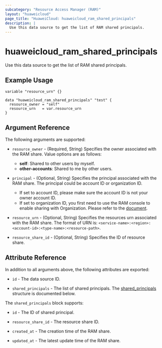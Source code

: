 ```yaml
---
subcategory: "Resource Access Manager (RAM)"
layout: "huaweicloud"
page_title: "HuaweiCloud: huaweicloud_ram_shared_principals"
description: |
  Use this data source to get the list of RAM shared principals.
---
```


# huaweicloud_ram_shared_principals

Use this data source to get the list of RAM shared principals.

## Example Usage

```hcl
variable "resource_urn" {}

data "huaweicloud_ram_shared_principals" "test" {
  resource_owner = "self"
  resource_urn   = var.resource_urn
}
```

## Argument Reference

The following arguments are supported:

* `resource_owner` - (Required, String) Specifies the owner associated with the RAM share.
  Value options are as follows:
  + **self**: Shared to other users by myself.
  + **other-accounts**: Shared to me by other users.

* `principal` - (Optional, String) Specifies the principal associated with the RAM share.
  The principal could be account ID or organization ID.
  + If set to account ID, please make sure the account ID is not your owner account ID.
  + If set to organization ID, you first need to use the RAM console to enable sharing with Organization. Please refer
  to the [document](https://support.huaweicloud.com/intl/en-us/qs-ram/ram_02_0004.html).

* `resource_urn` - (Optional, String) Specifies the resources urn associated with the
  RAM share. The format of URN is: `<service-name>:<region>:<account-id>:<type-name>:<resource-path>`.

* `resource_share_id` - (Optional, String) Specifies the ID of resource share.

## Attribute Reference

In addition to all arguments above, the following attributes are exported:

* `id` - The data source ID.

* `shared_principals` - The list of shared principals.
  The [shared_principals](#attrblock-shared_principals) structure is documented below.

<a name="attrblock-shared_principals"></a>
The `shared_principals` block supports:

* `id` - The ID of shared principal.

* `resource_share_id` - The resource share ID.

* `created_at` - The creation time of the RAM share.

* `updated_at` - The latest update time of the RAM share.
